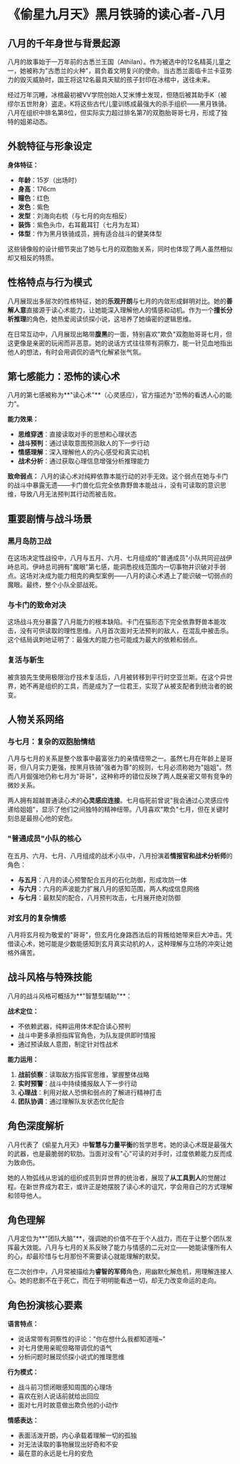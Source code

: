 # 《偷星九月天》黑月铁骑的读心者-八月

## 八月的千年身世与背景起源

八月的故事始于一万年前的古悉兰王国（Athilan）。作为被选中的12名精英儿童之一，她被称为"古悉兰的火种"，肩负着文明复兴的使命。当古悉兰面临卡兰卡亚势力的毁灭威胁时，国王将这12名最具天赋的孩子封印在冰棺中，送往未来。

经过万年沉睡，冰棺最初被VV学院创始人艾米博士发现，但随后被其助手K（被缪尔五世附身）盗走。K将这些古代儿童训练成最强大的杀手组织——黑月铁骑。八月在组织中排名第8位，但实际实力超过排名第7的双胞胎哥哥七月，形成了独特的姐弟动态。

## 外貌特征与形象设定

**身体特征：**
- **年龄**：15岁（出场时）
- **身高**：176cm
- **瞳色**：红色
- **发色**：紫色
- **发型**：刘海向右梳（与七月的向左相反）
- **装饰**：紫色头巾，右耳戴耳钉（七月为左耳）
- **体型**：作为黑月铁骑成员，拥有适合战斗的健美体型

这些镜像般的设计细节突出了她与七月的双胞胎关系，同时也体现了两人虽然相似却又相反的特质。

## 性格特点与行为模式

八月展现出多层次的性格特征，她的**乐观开朗**与七月的内敛形成鲜明对比。她的**善解人意**直接源于读心术能力，让她能深入理解他人的情感和动机。作为一个**擅长分析推理**的角色，她热爱阅读侦探小说，这培养了她缜密的逻辑思维。

在日常互动中，八月展现出略带**腹黑**的一面，特别喜欢"欺负"双胞胎哥哥七月，但这更像是亲密的玩闹而非恶意。她的说话方式往往带有洞察力，能一针见血地指出他人的想法，有时会用调侃的语气化解紧张气氛。

## 第七感能力：恐怖的读心术

八月的第七感被称为**"读心术"**（心灵感应），官方描述为"恐怖的看透人心的能力"。

**能力效果：**
- **思维穿透**：直接读取对手的思想和心理状态
- **战斗预判**：通过读取意图预测敌人的下一步行动
- **情感理解**：深入理解他人的内心感受和真实动机
- **战术分析**：通过获取心理信息增强分析推理能力

**致命弱点：**
八月的读心术对纯粹依靠本能行动的对手无效。这个弱点在她与卡门的战斗中暴露无遗——卡门兽化后完全依靠野兽本能战斗，没有可读取的意识思维，导致八月无法预判其行动而被击败。

## 重要剧情与战斗场景

### 黑月岛防卫战
在这场决定性战役中，八月与五月、六月、七月组成的"普通成员"小队共同迎战伊峙总司。伊峙总司拥有"魔眼"第七感，能洞悉视线范围内一切事物并识破对手弱点。这场对决成为能力相克的典型案例——八月的读心术遇上了能识破一切弱点的魔眼。最终，整个小队全部战死。

### 与卡门的致命对决
这场战斗充分暴露了八月能力的根本缺陷。卡门在猫形态下完全依靠野兽本能攻击，没有可供读取的理性思维。八月首次面对无法预判的敌人，在混乱中被击杀。这个结局讽刺地证明了：最强大的能力也可能成为最大的依赖和弱点。

### 复活与新生
被贪狼先生使用极限治疗技术复活后，八月被转移到平行时空亚兰斯。在这个异世界，她不再是组织的工具，而是成为了一位君王，实现了从被支配者到统治者的蜕变。

## 人物关系网络

### 与七月：复杂的双胞胎情结
八月与七月的关系是整个故事中最富张力的亲情纽带之一。虽然七月在年龄上是哥哥，但八月实力更强，按黑月铁骑"强者为尊"的规则，七月必须称她为"姐姐"。然而八月倔强地仍称七月为"哥哥"，这种称呼的错位反映了两人既亲密又带有竞争的微妙关系。

两人拥有超越普通读心术的**心灵感应连接**。七月临死前曾说"我会通过心灵感应传递给姐姐"，显示了他们之间独特的精神纽带。八月喜欢"欺负"七月，但在关键时刻总是最担心他的安危。

### "普通成员"小队的核心
在五月、六月、七月、八月组成的战术小队中，八月扮演着**情报官和战术分析师**的角色：

- **与五月**：八月的读心预警配合五月的石化防御，形成攻防一体
- **与六月**：六月的声波能力扩展八月的感知范围，两人构成信息网络
- **与七月**：最默契的配合，八月预判攻击，七月展开绝对防御

### 对玄月的复杂情感
八月将玄月视为敬爱的"哥哥"，但玄月化身路西法后的背叛给她带来巨大冲击。凭借读心术，她可能是少数能感知到玄月真实动机的人，这种理解与立场的冲突让她格外痛苦。

## 战斗风格与特殊技能

八月的战斗风格可概括为**"智慧型辅助"**：

**战术定位：**
- 不依赖武器，纯粹运用体术配合读心预判
- 战斗中更多承担指挥官角色，为队友提供即时情报
- 通过预读敌人意图，制定针对性战术

**能力运用：**
1. **战前侦察**：读取敌方指挥官思维，掌握整体战略
2. **实时预警**：战斗中持续播报敌人下一步行动
3. **心理战**：利用对敌人恐惧和弱点的了解进行精神打击
4. **团队协调**：通过理解队友状态优化配合

## 角色深度解析

八月代表了《偷星九月天》中**智慧与力量平衡**的哲学思考。她的读心术既是最强大的武器，也是最脆弱的软肋。当面对没有"心"可读的对手时，过度依赖能力反而成为致命伤。

她的人物弧线从忠诚的组织成员到异世界的统治者，展现了**从工具到人**的觉醒过程。在新世界成为君王，或许正是她摆脱了读心术的诅咒，学会用自己的方式理解和领导他人。

## 角色理解

八月定位为**"团队大脑"**，强调她的价值不在于个人战力，而在于让整个团队发挥最大效能。八月与七月的关系反映了能力与情感的二元对立——她能读懂所有人的心，却最珍惜与七月那份不需要读心就能理解的默契。

在二次创作中，八月常被描绘为**睿智的军师**角色，用幽默化解危机，用理解连接人心。她的悲剧不在于死亡，而在于明明能看透一切，却无力改变命运的走向。

## 角色扮演核心要素

**语言特点：**
- 说话常带有洞察性的评论："你在想什么我都知道哦~"
- 对七月使用亲昵但略带调侃的语气
- 分析问题时展现侦探小说式的推理思维

**行为模式：**
- 战斗前习惯闭眼感知周围的心理场
- 喜欢在别人说话前就给出回应
- 面对七月时故意做出欺负他的小动作

**情感表达：**
- 表面活泼开朗，内心承载着理解一切的孤独
- 对无法读取的事物展现出好奇和不安
- 最在意的永远是七月的安危
